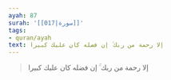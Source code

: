 ```yaml
---
ayah: 87
surah: '[[017|سورة]]'
tags:
- quran/ayah
text: إلا رحمة من ربك ۚ إن فضله كان عليك كبيرا
---
```

> إلا رحمة من ربك ۚ إن فضله كان عليك كبيرا
